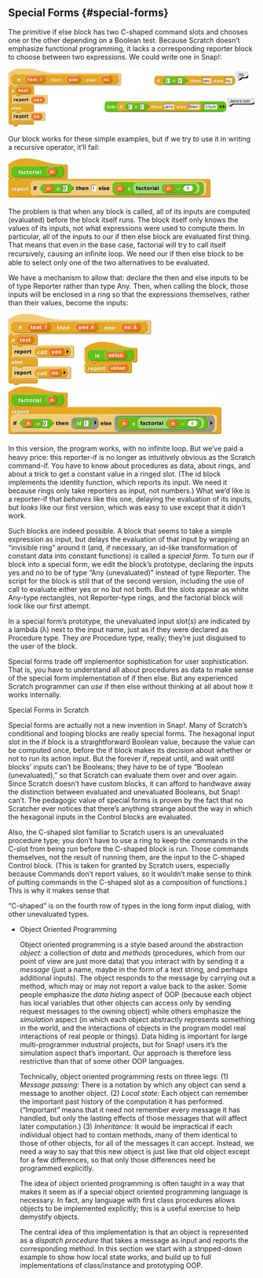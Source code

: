 ## Special Forms {#special-forms}

The primitive if else block has two C-shaped command slots and chooses one or the other depending on a Boolean test. Because Scratch doesn’t emphasize functional programming, it lacks a corresponding reporter block to choose between two expressions. We could write one in Snap!:

![image](SnapManual/Image_150.png)

Our block works for these simple examples, but if we try to use it in writing a recursive operator, it’ll fail:

![image](SnapManual/Image_151.png)

The problem is that when any block is called, all of its inputs are computed (evaluated) before the block itself runs. The block itself only knows the values of its inputs, not what expressions were used to compute them. In particular, all of the inputs to our if then else block are evaluated first thing. That means that even in the base case, factorial will try to call itself recursively, causing an inﬁnite loop. We need our if then else block to be able to select only one of the two alternatives to be evaluated.

We have a mechanism to allow that: declare the then and else inputs to be of type Reporter rather than type Any. Then, when calling the block, those inputs will be enclosed in a ring so that the expressions themselves, rather than their values, become the inputs:

![image](SnapManual/Image_152.png) ![image](SnapManual/Image_153.png)

In this version, the program works, with no inﬁnite loop. But we’ve paid a heavy price: this reporter-if is no longer as intuitively obvious as the Scratch command-if. You have to know about procedures as data, about rings, and about a trick to get a constant value in a ringed slot. (The id block implements the identity function, which reports its input. We need it because rings only take reporters as input, not numbers.) What we’d like is a reporter-if that _behaves_ like this one, delaying the evaluation of its inputs, but _looks_ like our first version, which was easy to use except that it didn’t work.

Such blocks are indeed possible. A block that seems to take a simple expression as input, but delays the evaluation of that input by wrapping an “invisible ring” around it (and, if necessary, an id-like transformation of constant data into constant functions) is called a _special form_. To turn our if block into a special form, we edit the block’s prototype, declaring the inputs yes and no to be of type “Any (unevaluated)” instead of type Reporter. The script for the block is still that of the second version, including the use of call to evaluate either yes or no but not both. But the slots appear as white Any-type rectangles, not Reporter-type rings, and the factorial block will look like our first attempt.

In a special form’s prototype, the unevaluated input slot(s) are indicated by a lambda (λ) next to the input name, just as if they were declared as Procedure type. They _are_ Procedure type, really; they’re just disguised to the user of the block.

Special forms trade off implementor sophistication for user sophistication. That is, you have to understand all about procedures as data to make sense of the special form implementation of if then else. But any experienced Scratch programmer can _use_ if then else without thinking at all about how it works internally.

Special Forms in Scratch

Special forms are actually not a new invention in Snap!. Many of Scratch’s conditional and looping blocks are really special forms. The hexagonal input slot in the if block is a straightforward Boolean value, because the value can be computed once, before the if block makes its decision about whether or not to run its action input. But the forever if, repeat until, and wait until blocks’ inputs can’t be Booleans; they have to be of type “Boolean (unevaluated),” so that Scratch can evaluate them over and over again. Since Scratch doesn’t have custom blocks, it can afford to handwave away the distinction between evaluated and unevaluated Booleans, but Snap! can’t. The pedagogic value of special forms is proven by the fact that no Scratcher ever notices that there’s anything strange about the way in which the hexagonal inputs in the Control blocks are evaluated.

Also, the C-shaped slot familiar to Scratch users is an unevaluated procedure type; you don’t have to use a ring to keep the commands in the C-slot from being run before the C-shaped block is run. Those commands themselves, not the result of running them, are the input to the C-shaped Control block. (This is taken for granted by Scratch users, especially because Commands don’t report values, so it wouldn’t make sense to think of putting commands in the C-shaped slot as a composition of functions.) This is why it makes sense that

“C-shaped” is on the fourth row of types in the long form input dialog, with other unevaluated types.

*   Object Oriented Programming

    Object oriented programming is a style based around the abstraction _object:_ a collection of _data_ and _methods_ (procedures, which from our point of view are just more data) that you interact with by sending it a _message_ (just a name, maybe in the form of a text string, and perhaps additional inputs). The object responds to the message by carrying out a method, which may or may not report a value back to the asker. Some people emphasize the _data hiding_ aspect of OOP (because each object has local variables that other objects can access only by sending request messages to the owning object) while others emphasize the _simulation_ aspect (in which each object abstractly represents something in the world, and the interactions of objects in the program model real interactions of real people or things). Data hiding is important for large multi-programmer industrial projects, but for Snap! users it’s the simulation aspect that’s important. Our approach is therefore less restrictive than that of some other OOP languages.

    Technically, object oriented programming rests on three legs: (1) _Message passing:_ There is a notation by which any object can send a message to another object. (2) _Local state:_ Each object can remember the important past history of the computation it has performed. (“Important” means that it need not remember every message it has handled, but only the lasting effects of those messages that will affect later computation.) (3) _Inheritance:_ It would be impractical if each individual object had to contain methods, many of them identical to those of other objects, for all of the messages it can accept. Instead, we need a way to say that this new object is just like that old object except for a few differences, so that only those differences need be programmed explicitly.

    The idea of object oriented programming is often taught in a way that makes it seem as if a special object oriented programming language is necessary. In fact, any language with first class procedures allows objects to be implemented explicitly; this is a useful exercise to help demystify objects.

    The central idea of this implementation is that an object is represented as a _dispatch procedure_ that takes a message as input and reports the corresponding method. In this section we start with a stripped-down example to show how local state works, and build up to full implementations of class/instance and prototyping OOP.